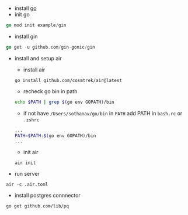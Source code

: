 # 
- install <a href="https://go.dev/dl/"> go </a>
- init go
```go
go mod init example/gin
```
- install gin
```go
go get -u github.com/gin-gonic/gin
```
- install and setup air
    - install air
    ```
    go install github.com/cosmtrek/air@latest
    ```

    - recheck go bin in path
    ```bash
    echo $PATH | grep $(go env GOPATH)/bin
    ```
    - if not have `/Users/sothanav/go/bin` in `PATH` add PATH in `bash.rc` or `.zshrc`
    ```bash
    ...
    PATH=$PATH:$(go env GOPATH)/bin
    ...
    ```
    - init air
    ```
    air init
    ```
- run server
```
air -c .air.toml
```

- install postgres connnector
```
go get github.com/lib/pq
```